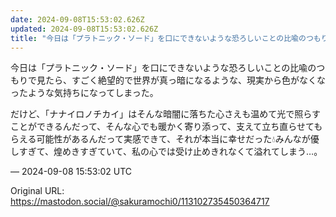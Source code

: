 ```yaml
---
date: 2024-09-08T15:53:02.626Z
updated: 2024-09-08T15:53:02.626Z
title: "今日は「プラトニック・ソード」を口にできないような恐ろしいことの比喩のつもりで見[...]"
---
```


<p>今日は「プラトニック・ソード」を口にできないような恐ろしいことの比喩のつもりで見たら、すごく絶望的で世界が真っ暗になるような、現実から色がなくなったような気持ちになってしまった。</p><p>だけど、「ナナイロノチカイ」はそんな暗闇に落ちた心さえも温めて光で照らすことができるんだって、そんな心でも暖かく寄り添って、支えて立ち直らせてもらえる可能性があるんだって実感できて、それが本当に幸せだった💧みんなが優しすぎて、煌めきすぎていて、私の心では受け止めきれなくて溢れてしまう…。</p>

&mdash; 2024-09-08 15:53:02 UTC

Original URL: https://mastodon.social/@sakuramochi0/113102735450364717
